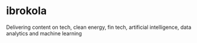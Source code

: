 # ibrokola
Delivering content on tech, clean energy, fin tech, artificial intelligence, data analytics and machine learning
